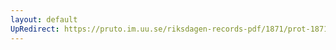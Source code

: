 ```yaml
---
layout: default
UpRedirect: https://pruto.im.uu.se/riksdagen-records-pdf/1871/prot-1871-urtima-fk--1002/prot-1871-urtima-fk--1002_067.pdf
---
```

